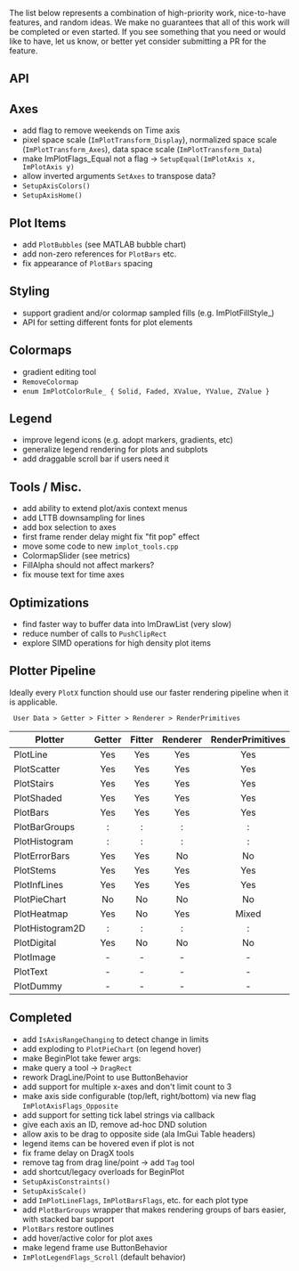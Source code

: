 The list below represents a combination of high-priority work, nice-to-have features, and random ideas. We make no guarantees that all of this work will be completed or even started. If you see something that you need or would like to have, let us know, or better yet consider submitting a PR for the feature.

## API

## Axes

- add flag to remove weekends on Time axis
- pixel space scale (`ImPlotTransform_Display`), normalized space scale (`ImPlotTransform_Axes`), data space scale (`ImPlotTransform_Data`)
- make ImPlotFlags_Equal not a flag -> `SetupEqual(ImPlotAxis x, ImPlotAxis y)`
- allow inverted arguments `SetAxes` to transpose data?
- `SetupAxisColors()`
- `SetupAxisHome()`

## Plot Items

- add `PlotBubbles` (see MATLAB bubble chart)
- add non-zero references for `PlotBars` etc.
- fix appearance of `PlotBars` spacing

## Styling

- support gradient and/or colormap sampled fills (e.g. ImPlotFillStyle_)
- API for setting different fonts for plot elements

## Colormaps

- gradient editing tool
- `RemoveColormap`
- `enum ImPlotColorRule_ { Solid, Faded, XValue, YValue, ZValue }`

## Legend

- improve legend icons (e.g. adopt markers, gradients, etc)
- generalize legend rendering for plots and subplots
- add draggable scroll bar if users need it

## Tools / Misc.

- add ability to extend plot/axis context menus
- add LTTB downsampling for lines
- add box selection to axes
- first frame render delay might fix "fit pop" effect
- move some code to new `implot_tools.cpp`
- ColormapSlider (see metrics)
- FillAlpha should not affect markers?
- fix mouse text for time axes

## Optimizations

- find faster way to buffer data into ImDrawList (very slow)
- reduce number of calls to `PushClipRect`
- explore SIMD operations for high density plot items

## Plotter Pipeline

Ideally every `PlotX` function should use our faster rendering pipeline when it is applicable.

` User Data > Getter > Fitter > Renderer > RenderPrimitives`

|Plotter|Getter|Fitter|Renderer|RenderPrimitives|
|---|:-:|:-:|:-:|:-:|
|PlotLine|Yes|Yes|Yes|Yes|
|PlotScatter|Yes|Yes|Yes|Yes|
|PlotStairs|Yes|Yes|Yes|Yes|
|PlotShaded|Yes|Yes|Yes|Yes|
|PlotBars|Yes|Yes|Yes|Yes|
|PlotBarGroups|:|:|:|:|
|PlotHistogram|:|:|:|:|
|PlotErrorBars|Yes|Yes|No|No|
|PlotStems|Yes|Yes|Yes|Yes|
|PlotInfLines|Yes|Yes|Yes|Yes|
|PlotPieChart|No|No|No|No|
|PlotHeatmap|Yes|No|Yes|Mixed|
|PlotHistogram2D|:|:|:|:|
|PlotDigital|Yes|No|No|No|
|PlotImage|-|-|-|-|
|PlotText|-|-|-|-|
|PlotDummy|-|-|-|-|

## Completed
- add `IsAxisRangeChanging` to detect change in limits
- add exploding to `PlotPieChart` (on legend hover)
- make BeginPlot take fewer args:
- make query a tool -> `DragRect`
- rework DragLine/Point to use ButtonBehavior
- add support for multiple x-axes and don't limit count to 3
- make axis side configurable (top/left, right/bottom) via new flag `ImPlotAxisFlags_Opposite`
- add support for setting tick label strings via callback
- give each axis an ID, remove ad-hoc DND solution
- allow axis to be drag to opposite side (ala ImGui Table headers)
- legend items can be hovered even if plot is not
- fix frame delay on DragX tools
- remove tag from drag line/point -> add `Tag` tool
- add shortcut/legacy overloads for BeginPlot
- `SetupAxisConstraints()`
- `SetupAxisScale()`
- add `ImPlotLineFlags`, `ImPlotBarsFlags`, etc. for each plot type
- add `PlotBarGroups` wrapper that makes rendering groups of bars easier, with stacked bar support
- `PlotBars` restore outlines
- add hover/active color for plot axes
- make legend frame use ButtonBehavior
- `ImPlotLegendFlags_Scroll` (default behavior)
